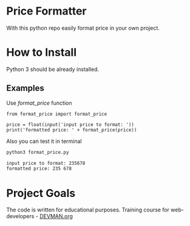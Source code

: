 # Price Formatter

With this python repo easily format price in your own project.

# How to Install

Python 3 should be already installed. 

## Examples

Use _format_price_ function

```
from format_price import format_price

price = float(input('input price to format: '))
print('formatted price: ' + format_price(price))
```

Also you can test it in terminal

```bash
python3 format_price.py 

input price to format: 235678
formatted price: 235 678
```

# Project Goals

The code is written for educational purposes. Training course for web-developers - [DEVMAN.org](https://devman.org)
